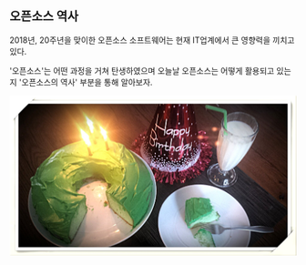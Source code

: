 ## 오픈소스 역사

2018년,  20주년을 맞이한 오픈소스 소프트웨어는 현재 IT업계에서 큰 영향력을 끼치고 있다.

'오픈소스'는 어떤 과정을 거쳐 탄생하였으며 오늘날 오픈소스는 어떻게 활용되고 있는지 '오픈소스의 역사' 부분을 통해 알아보자.

![](/assets/pic02.jpg)

